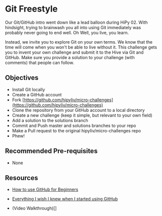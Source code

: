 # Git Freestyle

Our Git/GitHub intro went down like a lead balloon during HiPy 02. With hindsight, trying to brainwash you all into using Git immediately was probably never going to end well. Oh Well, you live, you learn.

Instead, we invite you to explore Git on your own terms. We know that the time will come when you won't be able to live without it. This challenge gets you to invent your own challenge and submit it to the Hive via Git and GitHub. Make sure you provide a solution to your challenge (with comments) that people can follow.

## Objectives

  + Install Git locally
  + Create a GitHub account
  + Fork [https://github.com/hipyliv/micro-challenges](https://github.com/hipyliv/micro-challenges)
  + Clone the repository from your GitHub account to a local directory
  + Create a new challenge (keep it simple, but relevant to your own field)
  + Add a solution to the solutions branch
  + Commit and Push master and solutions branches to your repo
  + Make a Pull request to the original hipyliv/micro-challenges repo
  + Phew!

## Recommended Pre-requisites

  + None

## Resources
 
  + [How to use GitHub for Beginners](https://www.youtube.com/watch?v=E8TXME3bzNs)
  + [Everything I wish I knew when I started using GitHub](https://www.youtube.com/watch?v=KDUtjZHIx44)
  

  + (Video Walkthrough)[]




